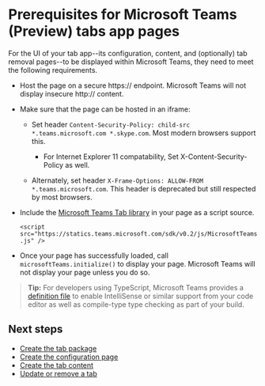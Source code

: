﻿# Prerequisites for Microsoft Teams (Preview) tabs app pages

For the UI of your tab app--its configuration, content, and (optionally) tab removal pages--to be displayed within Microsoft Teams, they need to meet the following requirements. 

* Host the page on a secure https:// endpoint.  Microsoft Teams will not display insecure http:// content.

* Make sure that the page can be hosted in an iframe:
	
	* Set header `Content-Security-Policy: child-src *.teams.microsoft.com *.skype.com`. Most modern browsers support this.

		* For Internet Explorer 11 compatability, Set X-Content-Security-Policy as well.

	* Alternately, set header `X-Frame-Options: ALLOW-FROM *.teams.microsoft.com`. This header is deprecated but still respected by most browsers.

* Include the [Microsoft Teams Tab library](https://statics.teams.microsoft.com/sdk/v0.2/js/MicrosoftTeams.js) in your page as a script source.

	`<script src="https://statics.teams.microsoft.com/sdk/v0.2/js/MicrosoftTeams.js" />`

* Once your page has successfully loaded, call `microsoftTeams.initialize()` to display your page. Microsoft Teams will not display your page unless you do so.

>**Tip:** For developers using TypeScript, Microsoft Teams provides a [definition file](https://statics.teams.microsoft.com/sdk/v0.2/types/MicrosoftTeams.d.ts) to enable IntelliSense or similar support from your code editor as well as compile-type type checking as part of your build.

## Next steps

* [Create the tab package](createtabpackage.md)
* [Create the configuration page](createtabconfigui.md)
* [Create the tab content](createtabcontent.md)
* [Update or remove a tab](updateremovetab.md)